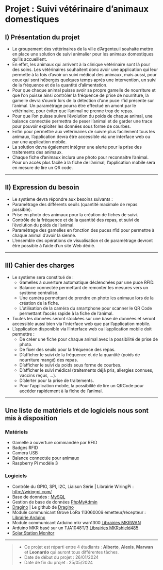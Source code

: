 # Projet : Suivi vétérinaire d’animaux domestiques

## I) Présentation du projet
* Le groupement des vétérinaires de la ville d’Argenteuil souhaite mettre en place une solution de suivi animalier pour les animaux domestiques qu’ils accueillent.
* En effet, les animaux qui arrivent à la clinique vétérinaire sont là pour des soins. Les vétérinaires souhaitent donc avoir une application qui leur permette
  à la fois d’avoir un suivi médical des animaux, mais aussi, pour ceux qui sont hébergés quelques temps après une intervention, un suivi de la fréquence et de la quantité d’alimentation.
* Pour que chaque animal puisse avoir sa propre gamelle de nourriture et que l’on puisse ainsi contrôler la fréquence de prise de nourriture, la gamelle devra s’ouvrir lors de la détection
  d’une puce rfid présente sur l’animal. Un paramétrage pourra être effectué en amont par le vétérinaire, pour éviter que l’animal ne prenne trop de repas.
* Pour que l’on puisse suivre l’évolution du poids de chaque animal, une balance connectée permettra de peser l’animal et de garder une trace pour pouvoir exploiter les données sous forme de courbes.
* Enfin pour permettre aux vétérinaires de suivre plus facilement tous les animaux, l’application devra être accessible via une interface web ou par une application mobile.
* La solution devra également intégrer une alerte pour la prise des traitements des animaux.
* Chaque fiche d’animaux inclura une photo pour reconnaitre l’animal. Pour un accès plus facile à la fiche de l’animal, l’application mobile sera en mesure de lire un QR code.

-------------------------------------------------------------------------------------------------------------------------------------------------------------------------------------------------------------

## II) Expression du besoin
* Le système devra répondre aux besoins suivants :
* Paramétrage des différents seuils (quantité maximale de repas possible).
* Prise en photo des animaux pour la création de fiches de suivi.
* Contrôle de la fréquence et de la quantité des repas, et suivi de l’évolution du poids de l’animal.
* Paramétrage des gamelles en fonction des puces rfid pour permettre à chaque animal d’avoir la sienne.
* L’ensemble des opérations de visualisation et de paramétrage devront être possible à l’aide d’un site Web dédié.

-------------------------------------------------------------------------------------------------------------------------------------------------------------------------------------------------------------

## III) Cahier des charges
* Le système sera constitué de :
    * Gamelles à ouverture automatique déclenchées par une puce RFID.
    * Balance connectée permettant de remonter les mesures vers un système centralisé.
    * Une caméra permettant de prendre en photo les animaux lors de la création de la fiche.
    * L’utilisation de la caméra du smartphone pour scanner le QR Code permettant l’accès rapide à la fiche de l’animal.
* Toutes les données seront stockées sur une base de données et seront accessible aussi bien via l’interface web que par l’application mobile.
* L’application disponible via l’interface web ou l’application mobile doit permettre :
    * De créer une fiche pour chaque animal avec la possibilité de prise de photo.
    * De fixer des seuils pour la fréquence des repas.
    * D’afficher le suivi de la fréquence et de la quantité (poids de nourriture mangé) des repas.
    * D’afficher le suivi du poids sous forme de courbes.
    * D’afficher le suivi médical (traitements déjà pris, allergies connues, vaccins reçus, …).
    * D’alerter pour la prise de traitements.
    * Pour l’application mobile, la possibilité de lire un QRCode pour accéder rapidement à la fiche de l’animal.

-------------------------------------------------------------------------------------------------------------------------------------------------------------------------------------------------------------

## Une liste de matériels et de logiciels nous sont mis à disposition
### Matériels
* Gamelle à ouverture commandée par RFID
* Badges RFID
* Camera USB
* Balance connectée pour animaux
* Raspberry Pi modèle 3

### Logiciels
* Contrôle du GPIO, SPI, I2C, Liaison Série | Librairie WiringPi : http://wiringpi.com/
* Base de données : [MySQL](https://www.mysql.com/fr)
* Gestion de base de données  [PhpMyAdmin](https://www.phpmyadmin.net/)
* [Dragino](www.dragino.com/downloads/index.php?dir=LoRa_Gateway/) | Le github de [Dragino](https://github.com/dragino/Arduino-Profile-Examples/tree/master/libraries/Dragino/examples)
* Module communicant Grove LoRa 113060006 émetteur/récepteur : [Librairie Arduino](http://wiki.seeedstudio.com/Grove_LoRa_Radio/)
* Module communicant Arduino mkr wan1300 [Librairies MKRWAN](https://www.arduinolibraries.info/libraries/mkrwan)
* Arduino MKR basé sur un TJA1048T/3 [Librairies MKRshield485](https://store.arduino.cc/arduino-genuino/arduino-genuino-mkr-family)
* [Solar Station Monitor](http://www.epsolarpv.com/en/index.php/Technical/download)

-------------------------------------------------------------------------------------------------------------------------------------------------------------------------------------------------------------

> * Ce projet est réparti entre 4 étudiants : __Alberto__, __Alexis__, __Marwan__ et __Leonardo__ qui auront tous différentes tâches.
> * Date de début du projet : 26/01/2024
> * Date de fin du projet : 25/05/2024
